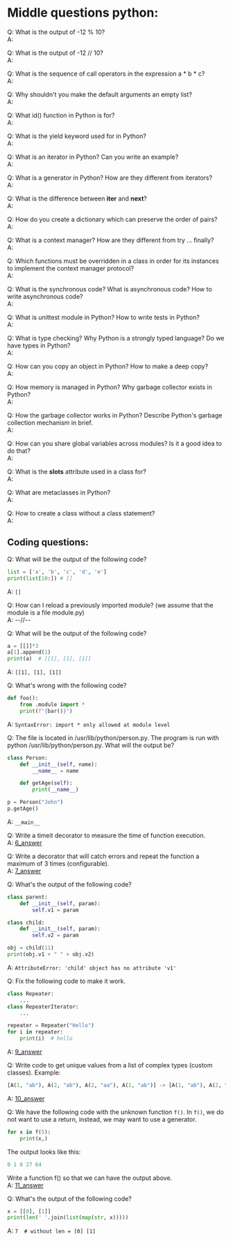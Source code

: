 Middle questions python:
======

Q: What is the output of -12 % 10?  
A:

Q: What is the output of -12 // 10?  
A:

Q: What is the sequence of call operators in the expression a * b * c?  
A:

Q: Why shouldn't you make the default arguments an empty list?  
A:

Q: What id() function in Python is for?  
A:

Q: What is the yield keyword used for in Python?  
A:

Q: What is an iterator in Python? Can you write an example?  
A:

Q: What is a generator in Python? How are they different from iterators?  
A:

Q: What is the difference between __iter__ and __next__?  
A:

Q: How do you create a dictionary which can preserve the order of pairs?  
A:

Q: What is a context manager? How are they different from try ... finally?  
A:

Q: Which functions must be overridden in a class in order for its instances to implement the context manager protocol?  
A:

Q: What is the synchronous code? What is asynchronous code? How to write asynchronous code?  
A:

Q: What is unittest module in Python? How to write tests in Python?  
A:

Q: What is type checking? Why Python is a strongly typed language? Do we have types in Python?  
A:

Q: How can you copy an object in Python? How to make a deep copy?  
A:

Q: How memory is managed in Python? Why garbage collector exists in Python?  
A:

Q: How the garbage collector works in Python? Describe Python's garbage collection mechanism in brief.  
A:

Q: How can you share global variables across modules? Is it a good idea to do that?  
A:

Q: What is the __slots__ attribute used in a class for?  
A:

Q: What are metaclasses in Python?  
A:

Q: How to create a class without a class statement?  
A:


Coding questions:
------

Q: What will be the output of the following code?  
```python
list = ['a', 'b', 'c', 'd', 'e']
print(list[10:]) # []
```

A: `[]`

Q: How can I reload a previously imported module? (we assume that the module is a file module.py)  
A: --//--

Q: What will be the output of the following code?  
```python
a = [[]]*3
a[1].append(1)
print(a)  # [[1], [1], [1]]
```
A: `[[1], [1], [1]]`

Q: What's wrong with the following code?  
```python
def foo():
    from .module import *
    print(f"{bar()}")
```
A: `SyntaxError: import * only allowed at module level`

Q: The file is located in /usr/lib/python/person.py. The program is run with python /usr/lib/python/person.py. 
What will the output be?  
```python
class Person:
    def __init__(self, name):
        __name__ = name

    def getAge(self):
        print(__name__)

p = Person("John")
p.getAge()
```
A: `__main__`

Q: Write a timeit decorator to measure the time of function execution.  
A: [6_answer](6_decorator_time.py)

Q: Write a decorator that will catch errors and repeat the function a maximum of 3 times (configurable).  
A: [7_answer](7_decorator_repeater.py)

Q: What's the output of the following code?  
```python
class parent:
    def __init__(self, param):
        self.v1 = param

class child:
    def __init__(self, param):
        self.v2 = param

obj = child(11)
print(obj.v1 + " " + obj.v2)
```
A: `AttributeError: 'child' object has no attribute 'v1'`

Q: Fix the following code to make it work.  
```python
class Repeater:
    ...
class RepeaterIterator:
    ...

repeater = Repeater("Hello")
for i in repeater:
    print(i)  # hello
```
A: [9_answer](9_repeater.py)

Q: Write code to get unique values from a list of complex types (custom classes). Example:  
```python
[A(1, "ab"), A(2, "ab"), A(2, "aa"), A(1, "ab")] -> [A(1, "ab"), A(2, "ab"), A(2, "aa")]
```
A: [10_answer](10_unique_kwrgs.py)

Q: We have the following code with the unknown function `f()`. In `f()`, we do not want to use a return, instead, 
we may want to use a generator.  
```python
for x in f(5):
    print(x,)
```
The output looks like this:
```python
0 1 8 27 64
```
Write a function f() so that we can have the output above.  
A: [11_answer](11_unknown_func.py)

Q: What's the output of the following code?  
```python
x = [[0], [1]]
print(len(' '.join(list(map(str, x)))))
```
A: `7  # without len = [0] [1]`
